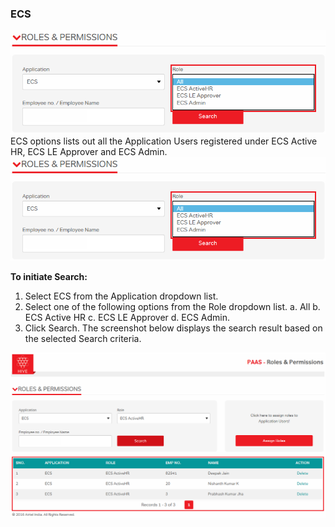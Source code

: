 <!-- TITLE: Ecs -->
<!-- SUBTITLE: A quick summary of Ecs -->

### **ECS**

![Rp 15](/uploads/rp-15.png "Rp 15")
ECS options lists out all the Application Users registered under ECS Active HR, ECS LE Approver and ECS Admin.
![Rp 16](/uploads/rp-16.png "Rp 16")

**To initiate Search:**
1.	Select ECS from the Application dropdown list.
2.	Select one of the following options from the Role dropdown list.
a.	All
b.	ECS Active HR
c.	ECS LE Approver
d.	ECS Admin.
3.	Click Search.
The screenshot below displays the search result based on the selected Search criteria.

![Rp 17](/uploads/rp-17.png "Rp 17")


